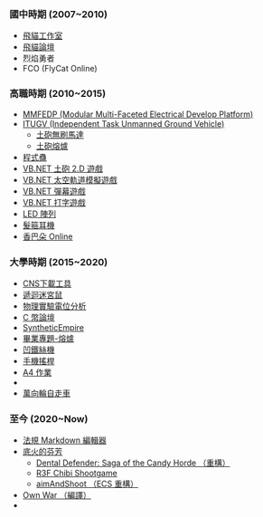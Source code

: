 ### 國中時期 (2007~2010)

- [飛貓工作室](#飛貓工作室)
- [飛貓論壇](#飛貓論壇)
- 烈焰勇者
- FCO (FlyCat Online)

### 高職時期 (2010~2015)

- [MMFEDP (Modular Multi-Faceted Electrical Develop Platform)](#Project:MMFEDP)
- [ITUGV (Independent Task Unmanned Ground Vehicle)](#Project:ITUGV)
  - [土砲無刷馬達](#土砲無刷馬達)
  - [土砲熔爐](#土砲熔爐)
- [程式蠱](#程式蠱)
- [VB.NET 土砲 2.D 遊戲](<#VB.NET 土砲 2.D 遊戲>)
- [VB.NET 太空軌道模擬遊戲](<#VB.NET 太空軌道模擬遊戲>)
- [VB.NET 彈幕遊戲](<#VB.NET 彈幕遊戲>)
- [VB.NET 打字遊戲](<#VB.NET 打字遊戲>)
- [LED 陣列](<#土砲 LED 陣列>)
- [髮箍耳機](#髮箍耳機)
- [香巴朵 Online](<#Project:香巴朵 Online>)

### 大學時期 (2015~2020)

- [CNS下載工具](<#CNS下載工具>)
- [遞迴迷宮鼠](#遞迴迷宮鼠)
- [物理實驗電位分析](#物理實驗電位分析)
- [C 幣論壇](<#C 幣論壇>)
- [SyntheticEmpire](<#Project:SyntheticEmpire>)
- [畢業專題-熔爐](#移動熔爐)
- [凹鐵絲機](#凹鐵絲機)
- [手機搖桿](#手機搖桿)
- [A4 作業](<#A4 作業>)
- [](<#IV 曲線分析>)
- [萬向輪自走車](<#萬向輪自走車>)

### 至今 (2020~Now)

- [法規 Markdown 編輯器](<#法規 Markdown 編輯器>)
- [底火的芬芳](<#Project:底火的芬芳>)
  - [Dental Defender: Saga of the Candy Horde （重構）](<#Dental Defender: Saga of the Candy Horde （重構）>)
  - [R3F Chibi Shootgame](<#R3F Chibi Shootgame>)
  - [aimAndShoot （ECS 重構）](<#aimAndShoot （ECS 重構）>)
- [Own War （編譯）](<#Own War （編譯）>)
- [](<#3DS x Linux x Javascript x Bad Apple>)
